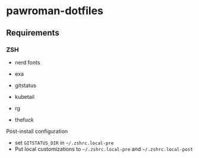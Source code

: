 # pawroman-dotfiles

## Requirements

### ZSH

- nerd fonts

- exa
- gitstatus
- kubetail
- rg
- thefuck

Post-install configuration

- set `GITSTATUS_DIR` in `~/.zshrc.local-pre`
- Put local customizations to `~/.zshrc.local-pre` and `~/.zshrc.local-post`
